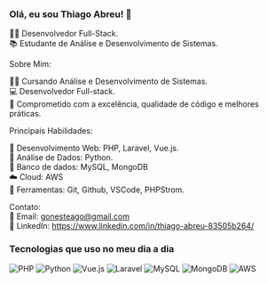 ### Olá, eu sou Thiago Abreu! 👋

👨‍💻 Desenvolvedor Full-Stack. <br/>
📚 Estudante de Análise e Desenvolvimento de Sistemas. <br/>

Sobre Mim: <br/>

👨‍🎓 Cursando Análise e Desenvolvimento de Sistemas. <br/>
💻 Desenvolvedor Full-stack. <br/>
🚀 Comprometido com a excelência, qualidade de código e melhores práticas. <br/>

Principais Habilidades: <br/>

📱  Desenvolvimento Web: PHP, Laravel, Vue.js. <br/>
📅 Análise de Dados: Python. <br/>
🎲 Banco de dados: MySQL, MongoDB <br/>
☁️ Cloud: AWS <br/>
🔧 Ferramentas: Git, Github, VSCode, PHPStrom. <br/>

Contato: <br/>
📧 Email: gonesteago@gmail.com <br/>
🔗 LinkedIn: https://www.linkedin.com/in/thiago-abreu-83505b264/ <br/>

### Tecnologias que uso no meu dia a dia
![PHP](https://img.shields.io/badge/PHP-777BB4?style=for-the-badge&logo=php&logoColor=white)
![Python](https://img.shields.io/badge/Python-3776AB?style=for-the-badge&logo=python&logoColor=white)
![Vue.js](https://img.shields.io/badge/Vue.js-35495E?style=for-the-badge&logo=vue.js&logoColor=4FC08D)
![Laravel](https://img.shields.io/badge/Laravel-FF2D20?style=for-the-badge&logo=laravel&logoColor=white)
![MySQL](https://img.shields.io/badge/MySQL-00000F?style=for-the-badge&logo=mysql&logoColor=white)
![MongoDB](https://img.shields.io/badge/MongoDB-4EA94B?style=for-the-badge&logo=mongodb&logoColor=white)
![AWS](https://img.shields.io/badge/Amazon_AWS-FF9900?style=for-the-badge&logo=amazonaws&logoColor=white)

